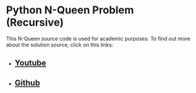 # Python N-Queen Problem (Recursive) 


This N-Queen source code is used for academic purposes. To find out more about the solution source, click on this links:
<br>
- ## [Youtube](https://youtu.be/HCeeRuXwaf0) 
- ## [Github](https://github.com/bharath2438/Knight-s_Tour_Python/blob/main/n_queens.py)
